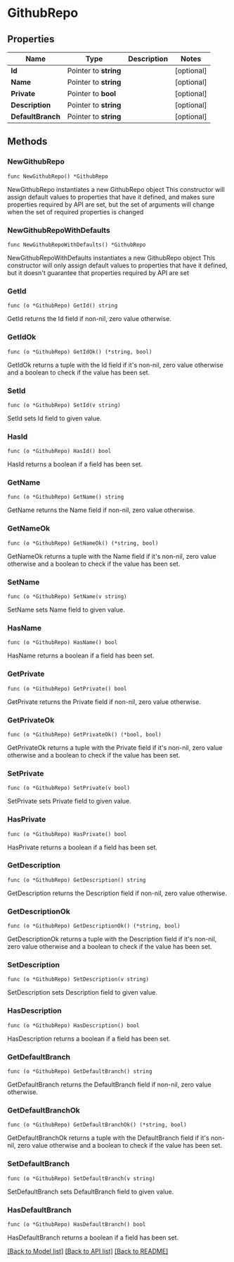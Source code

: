 # GithubRepo

## Properties

Name | Type | Description | Notes
------------ | ------------- | ------------- | -------------
**Id** | Pointer to **string** |  | [optional] 
**Name** | Pointer to **string** |  | [optional] 
**Private** | Pointer to **bool** |  | [optional] 
**Description** | Pointer to **string** |  | [optional] 
**DefaultBranch** | Pointer to **string** |  | [optional] 

## Methods

### NewGithubRepo

`func NewGithubRepo() *GithubRepo`

NewGithubRepo instantiates a new GithubRepo object
This constructor will assign default values to properties that have it defined,
and makes sure properties required by API are set, but the set of arguments
will change when the set of required properties is changed

### NewGithubRepoWithDefaults

`func NewGithubRepoWithDefaults() *GithubRepo`

NewGithubRepoWithDefaults instantiates a new GithubRepo object
This constructor will only assign default values to properties that have it defined,
but it doesn't guarantee that properties required by API are set

### GetId

`func (o *GithubRepo) GetId() string`

GetId returns the Id field if non-nil, zero value otherwise.

### GetIdOk

`func (o *GithubRepo) GetIdOk() (*string, bool)`

GetIdOk returns a tuple with the Id field if it's non-nil, zero value otherwise
and a boolean to check if the value has been set.

### SetId

`func (o *GithubRepo) SetId(v string)`

SetId sets Id field to given value.

### HasId

`func (o *GithubRepo) HasId() bool`

HasId returns a boolean if a field has been set.

### GetName

`func (o *GithubRepo) GetName() string`

GetName returns the Name field if non-nil, zero value otherwise.

### GetNameOk

`func (o *GithubRepo) GetNameOk() (*string, bool)`

GetNameOk returns a tuple with the Name field if it's non-nil, zero value otherwise
and a boolean to check if the value has been set.

### SetName

`func (o *GithubRepo) SetName(v string)`

SetName sets Name field to given value.

### HasName

`func (o *GithubRepo) HasName() bool`

HasName returns a boolean if a field has been set.

### GetPrivate

`func (o *GithubRepo) GetPrivate() bool`

GetPrivate returns the Private field if non-nil, zero value otherwise.

### GetPrivateOk

`func (o *GithubRepo) GetPrivateOk() (*bool, bool)`

GetPrivateOk returns a tuple with the Private field if it's non-nil, zero value otherwise
and a boolean to check if the value has been set.

### SetPrivate

`func (o *GithubRepo) SetPrivate(v bool)`

SetPrivate sets Private field to given value.

### HasPrivate

`func (o *GithubRepo) HasPrivate() bool`

HasPrivate returns a boolean if a field has been set.

### GetDescription

`func (o *GithubRepo) GetDescription() string`

GetDescription returns the Description field if non-nil, zero value otherwise.

### GetDescriptionOk

`func (o *GithubRepo) GetDescriptionOk() (*string, bool)`

GetDescriptionOk returns a tuple with the Description field if it's non-nil, zero value otherwise
and a boolean to check if the value has been set.

### SetDescription

`func (o *GithubRepo) SetDescription(v string)`

SetDescription sets Description field to given value.

### HasDescription

`func (o *GithubRepo) HasDescription() bool`

HasDescription returns a boolean if a field has been set.

### GetDefaultBranch

`func (o *GithubRepo) GetDefaultBranch() string`

GetDefaultBranch returns the DefaultBranch field if non-nil, zero value otherwise.

### GetDefaultBranchOk

`func (o *GithubRepo) GetDefaultBranchOk() (*string, bool)`

GetDefaultBranchOk returns a tuple with the DefaultBranch field if it's non-nil, zero value otherwise
and a boolean to check if the value has been set.

### SetDefaultBranch

`func (o *GithubRepo) SetDefaultBranch(v string)`

SetDefaultBranch sets DefaultBranch field to given value.

### HasDefaultBranch

`func (o *GithubRepo) HasDefaultBranch() bool`

HasDefaultBranch returns a boolean if a field has been set.


[[Back to Model list]](../README.md#documentation-for-models) [[Back to API list]](../README.md#documentation-for-api-endpoints) [[Back to README]](../README.md)


